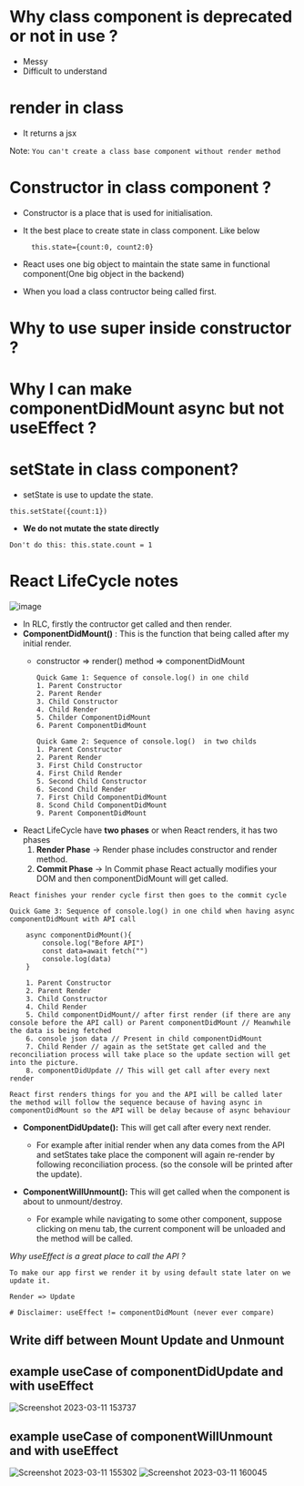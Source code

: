 # Why class component is deprecated or not in use ?
- Messy
- Difficult to understand

# render in class
- It returns a jsx 

Note: `You can't create a class base component without render method`

# Constructor in class component ?
- Constructor is a place that is used for initialisation.
- It the best place to create state in class component. Like below
        
        this.state={count:0, count2:0}

- React uses one big object to maintain the state same in functional component(One big object in the backend)
- When you load a class contructor being called first.

# Why to use super inside constructor ?
# Why I can make componentDidMount async but not useEffect ?

# setState in class component?
- setState is use to update the state.
  
`this.setState({count:1})`

- **We do not mutate the state directly**

`Don't do this: this.state.count = 1`

# **React LifeCycle notes**
![image](https://user-images.githubusercontent.com/42863919/224479759-0fba79ba-de5f-4947-9538-4de4a71d6103.png)

- In RLC, firstly the contructor get called and then render.
- **ComponentDidMount()** : This is the function that being called after my initial render.
  - constructor => render() method => componentDidMount

        Quick Game 1: Sequence of console.log() in one child
        1. Parent Constructor
        2. Parent Render
        3. Child Constructor
        4. Child Render
        5. Childer ComponentDidMount
        6. Parent ComponentDidMount

        Quick Game 2: Sequence of console.log()  in two childs 
        1. Parent Constructor
        2. Parent Render
        3. First Child Constructor
        4. First Child Render
        5. Second Child Constructor
        6. Second Child Render
        7. First Child ComponentDidMount
        8. Scond Child ComponentDidMount
        9. Parent ComponentDidMount
   

- React LifeCycle have **two phases** or when React renders, it has two phases
    1. **Render Phase** -> Render phase includes constructor and render method.
    2. **Commit Phase** -> In Commit phase React actually modifies your DOM and then componentDidMount will get called.
   
`React finishes your render cycle first then goes to the commit cycle`

    Quick Game 3: Sequence of console.log() in one child when having async componentDidMount with API call

        async componentDidMount(){
            console.log("Before API")
            const data=await fetch("")
            console.log(data)
        }

        1. Parent Constructor
        2. Parent Render
        3. Child Constructor
        4. Child Render
        5. Child componentDidMount// after first render (if there are any console before the API call) or Parent componentDidMount // Meanwhile the data is being fetched 
        6. console json data // Present in child componentDidMount
        7. Child Render // again as the setState get called and the reconciliation process will take place so the update section will get into the picture.
        8. componentDidUpdate // This will get call after every next render
    
   

`React first renders things for you and the API will be called later the method will follow the sequence because of having async in componentDidMount so the API will be delay because of async behaviour`

- **ComponentDidUpdate():** This will get call after every next render.
    - For example after initial render when any data  comes from the API and setStates take place the component will again re-render by following reconciliation process. (so the console will be printed after the update).


- **ComponentWillUnmount():** 
 This will get called when the component is about to unmount/destroy.
    - For example while navigating to some other component, suppose clicking on menu tab, the current component will be unloaded and the method will be called.



*Why useEffect is a great place to call the API ?*

    To make our app first we render it by using default state later on we update it.

    Render => Update

`# Disclaimer: useEffect != componentDidMount (never ever compare)`

## Write diff between Mount Update and Unmount

## example useCase of componentDidUpdate and with useEffect
![Screenshot 2023-03-11 153737](https://user-images.githubusercontent.com/42863919/224479670-0f9a0e9a-3854-4982-9b23-67858ee805b7.png)


## example useCase of componentWillUnmount and with useEffect
![Screenshot 2023-03-11 155302](https://user-images.githubusercontent.com/42863919/224479657-30a6ecf7-6046-46fd-bd83-d2e89abe5376.png)
![Screenshot 2023-03-11 160045](https://user-images.githubusercontent.com/42863919/224479648-e6710dee-669c-478d-bd40-60f8667cd59d.png)



